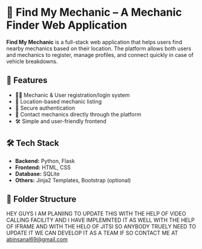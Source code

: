 # 🔧 Find My Mechanic – A Mechanic Finder Web Application

**Find My Mechanic** is a full-stack web application that helps users find nearby mechanics based on their location. The platform allows both users and mechanics to register, manage profiles, and connect quickly in case of vehicle breakdowns.

## 🚗 Features

- 👨‍🔧 Mechanic & User registration/login system
- 📍 Location-based mechanic listing
- 🔐 Secure authentication
- 📨 Contact mechanics directly through the platform
- 🛠️ Simple and user-friendly frontend

## 🛠️ Tech Stack

- **Backend:** Python, Flask
- **Frontend:** HTML, CSS
- **Database:** SQLite
- **Others:** Jinja2 Templates, Bootstrap (optional)

## 📁 Folder Structure

 HEY GUYS I AM PLANIING TO UPDATE THIS WITH THE HELP OF VIDEO CALLING FACILITY AND I HAVE IMPLEMNTED IT AS WELL WITH THE HELP OF IFRAME AND WITH THE HELO OF JITSI
SO ANYBODY TRUELY NEED TO UPDATE IT WE CAN DEVELOP IT AS A TEAM 
IF SO CONTACT ME AT abinsanal69@gmail.com

